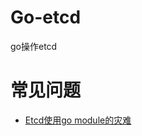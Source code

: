 # Go-etcd
go操作etcd

# 常见问题
- [Etcd使用go module的灾难](https://colobu.com/2020/04/09/accidents-of-etcd-and-go-module/)